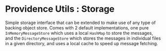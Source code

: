 Providence Utils : Storage
==========================

Simple storage interface that can be extended to make use of any type of
backing object store. Comes with 2 default implementations, one pure
`InMemoryMessageStore` which uses a local `HashMap` to store the messages,
and the `DirectoryMessageStore` which stores the messages in individual files
in a given directory, and uses a local cache to speed up message fetching.